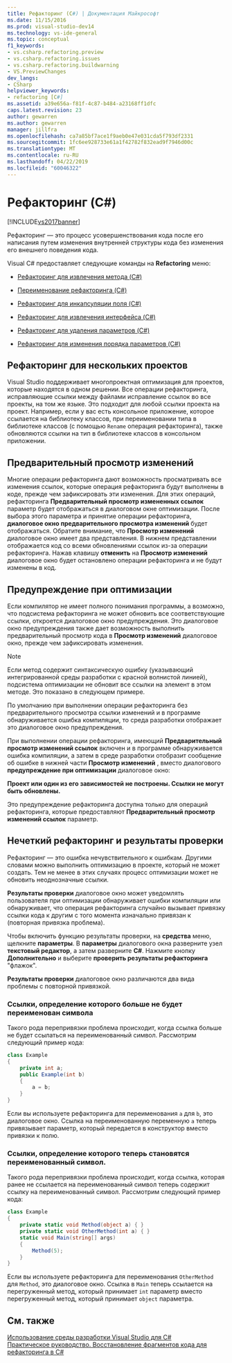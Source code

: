 ```yaml
---
title: Рефакторинг (C#) | Документация Майкрософт
ms.date: 11/15/2016
ms.prod: visual-studio-dev14
ms.technology: vs-ide-general
ms.topic: conceptual
f1_keywords:
- vs.csharp.refactoring.preview
- vs.csharp.refactoring.issues
- vs.csharp.refactoring.buildwarning
- VS.PreviewChanges
dev_langs:
- CSharp
helpviewer_keywords:
- refactoring [C#]
ms.assetid: a39e656a-f81f-4c87-b484-a23168ff1dfc
caps.latest.revision: 23
author: gewarren
ms.author: gewarren
manager: jillfra
ms.openlocfilehash: ca7a85bf7ace1f9aeb0e47e031cda5f793df2331
ms.sourcegitcommit: 1fc6ee928733e61a1f42782f832ead9f7946d00c
ms.translationtype: MT
ms.contentlocale: ru-RU
ms.lasthandoff: 04/22/2019
ms.locfileid: "60046322"
---
```

# <a name="refactoring-c"></a>Рефакторинг (C#)
[!INCLUDE[vs2017banner](../includes/vs2017banner.md)]

Рефакторинг — это процесс усовершенствования кода после его написания путем изменения внутренней структуры кода без изменения его внешнего поведения кода.  
  
 Visual C# предоставляет следующие команды на **Refactoring** меню:  
  
- [Рефакторинг для извлечения метода (C#)](../csharp-ide/extract-method-refactoring-csharp.md)  
  
- [Переименование рефакторинга (C#)](../csharp-ide/rename-refactoring-csharp.md)  
  
- [Рефакторинг для инкапсуляции поля (C#)](../csharp-ide/encapsulate-field-refactoring-csharp.md)  
  
- [Рефакторинг для извлечения интерфейса (C#)](../csharp-ide/extract-interface-refactoring-csharp.md)  
  
- [Рефакторинг для удаления параметров (C#)](../csharp-ide/remove-parameters-refactoring-csharp.md)  
  
- [Рефакторинг для изменения порядка параметров (C#)](../csharp-ide/reorder-parameters-refactoring-csharp.md)  
  
## <a name="multi-project-refactoring"></a>Рефакторинг для нескольких проектов  
 Visual Studio поддерживает многопроектная оптимизация для проектов, которые находятся в одном решении. Все операции рефакторинга, исправляющие ссылки между файлами исправление ссылок во все проекты, на том же языке. Это подходит для любой ссылки проекта на проект. Например, если у вас есть консольное приложение, которое ссылается на библиотеку классов, при переименовании типа в библиотеке классов (с помощью `Rename` операция рефакторинга), также обновляются ссылки на тип в библиотеке классов в консольном приложении.  
  
## <a name="changes-preview"></a>Предварительный просмотр изменений  
 Многие операции рефакторинга дают возможность просматривать все изменения ссылок, которые операция рефакторинга будут выполнены в коде, прежде чем зафиксировать эти изменения. Для этих операций, рефакторинга **Предварительный просмотр измененных ссылок** параметр будет отображаться в диалоговом окне оптимизации. После выбора этого параметра и принятие операции рефакторинга, **диалоговое окно предварительного просмотра изменений** будет отображаться. Обратите внимание, что **Просмотр изменений** диалоговое окно имеет два представления. В нижнем представлении отображается код со всеми обновлениями ссылок из-за операции рефакторинга. Нажав клавишу **отменить** на **Просмотр изменений** диалоговое окно будет остановлено операции рефакторинга и не будут изменены в код.  
  
## <a name="refactoring-warnings"></a>Предупреждение при оптимизации  
 Если компилятор не имеет полного понимания программы, а возможно, что подсистема рефакторинга не может обновить все соответствующие ссылки, откроется диалоговое окно предупреждения. Это диалоговое окно предупреждения также дает возможность выполнить предварительный просмотр кода в **Просмотр изменений** диалоговое окно, прежде чем зафиксировать изменения.  
  
> [!NOTE]
>  Если метод содержит синтаксическую ошибку (указывающий интегрированной среды разработки с красной волнистой линией), подсистема оптимизации не обновит все ссылки на элемент в этом методе. Это показано в следующем примере.  
  
 По умолчанию при выполнении операции рефакторинга без предварительного просмотра ссылки изменений и в программе обнаруживается ошибка компиляции, то среда разработки отображает это диалоговое окно предупреждения.  
  
 При выполнении операции рефакторинга, имеющий **Предварительный просмотр изменений ссылок** включен и в программе обнаруживается ошибка компиляции, а затем в среде разработки отобразит сообщение об ошибке в нижней части **Просмотр изменений** , вместо диалогового **предупреждение при оптимизации** диалоговое окно:  
  
 **Проект или один из его зависимостей не построены. Ссылки не могут быть обновлены.**  
  
 Это предупреждение рефакторинга доступна только для операций рефакторинга, которые предоставляют **Предварительный просмотр изменений ссылок** параметр.  
  
## <a name="error-tolerant-refactoring-and-verification-results"></a>Нечеткий рефакторинг и результаты проверки  
 Рефакторинг — это ошибка нечувствительного к ошибкам. Другими словами можно выполнить оптимизацию в проекте, который не может создать. Тем не менее в этих случаях процесс оптимизации может не обновить неоднозначные ссылки.  
  
 **Результаты проверки** диалоговое окно может уведомлять пользователя при оптимизации обнаруживает ошибки компиляции или обнаруживает, что операция рефакторинга случайно вызывает привязку ссылки кода к другим с того момента изначально привязан к (повторная привязка проблема).  
  
 Чтобы включить функцию результаты проверки, на **средства** меню, щелкните **параметры**. В **параметры** диалогового окна разверните узел **текстовый редактор**, а затем разверните **C#**. Нажмите кнопку **Дополнительно** и выберите **проверить результаты рефакторинга** "флажок".  
  
 **Результаты проверки** диалоговое окно различаются два вида проблемы с повторной привязкой.  
  
### <a name="references-whose-definition-will-no-longer-be-the-renamed-symbol"></a>Ссылки, определение которого больше не будет переименован символа  
 Такого рода перепривязки проблема происходит, когда ссылка больше не будет ссылаться на переименованный символ. Рассмотрим следующий пример кода:  
  
```csharp  
class Example  
{  
    private int a;  
    public Example(int b)  
    {  
        a = b;  
    }  
}  
```  
  
 Если вы используете рефакторинга для переименования `a` для `b`, это диалоговое окно. Ссылка на переименованную переменную `a` теперь привязывает параметр, который передается в конструктор вместо привязки к полю.  
  
### <a name="references-whose-definition-will-now-become-the-renamed-symbol"></a>Ссылки, определение которого теперь становятся переименованный символ.  
 Такого рода перепривязки проблема происходит, когда ссылка, которая ранее не ссылается на переименованный символ теперь содержит ссылку на переименованный символ. Рассмотрим следующий пример кода:  
  
```csharp  
class Example  
{  
    private static void Method(object a) { }  
    private static void OtherMethod(int a) { }  
    static void Main(string[] args)  
    {  
        Method(5);  
    }  
}  
```  
  
 Если вы используете рефакторинга для переименования `OtherMethod` для `Method`, это диалоговое окно. Ссылка в `Main` теперь ссылается на перегруженный метод, который принимает `int` параметр вместо перегруженный метод, который принимает `object` параметра.  
  
## <a name="see-also"></a>См. также  
 [Использование среды разработки Visual Studio для C#](../csharp-ide/using-the-visual-studio-development-environment-for-csharp.md)   
 [Практическое руководство. Восстановление фрагментов кода для рефакторинга в C#](../ide/how-to-restore-csharp-refactoring-snippets.md)